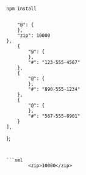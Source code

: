 












```
```


```
npm install
```






```
```




        "@": {
        },
        "zip": 10000
    },
        {
            "@": {
            },
            "#": "123-555-4567"
        },
        {
            "@": {
            },
            "#": "890-555-1234"
        },
        {
            "@": {
            },
            "#": "567-555-8901"
        }
    ],
};

```


```xml
        <zip>10000</zip>
```




```
```



